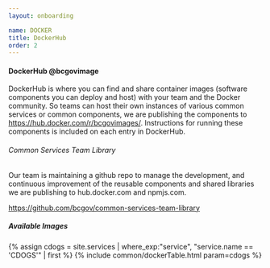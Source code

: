 ```yaml
---
layout: onboarding

name: DOCKER
title: DockerHub
order: 2
---
```


#### DockerHub @bcgovimage

DockerHub is where you can find and share container images (software components you can deploy and host) with your team and the Docker community. So teams can host their own instances of various common services or common components, we are publishing the components to https://hub.docker.com/r/bcgovimages/. Instructions for running these components is included on each entry in DockerHub.

###### Common Services Team Library
Our team is maintaining a github repo to manage the development, and continuous improvement of the reusable components and shared libraries we are publishing to hub.docker.com and npmjs.com.

<https://github.com/bcgov/common-services-team-library>


##### Available Images

<!-- TODO: Consider iterating over the collections here to dynamically build this.
For each service that has docker images as an onboard type. Figure out how... -->
{% assign cdogs = site.services
| where_exp:"service", "service.name == 'CDOGS'"
| first %}
{% include common/dockerTable.html param=cdogs %}
